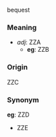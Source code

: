bequest
### Meaning
+ _adj_: ZZA
	+ __eg__: ZZB

### Origin

ZZC

### Synonym

__eg__: ZZD

+ ZZE


